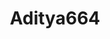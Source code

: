 ---
title: Aditya664
github: https://github.com/Aditya664
mode: dark
transition: 1s
score: 77.9
archetype:
- Little Bit of Everything
---